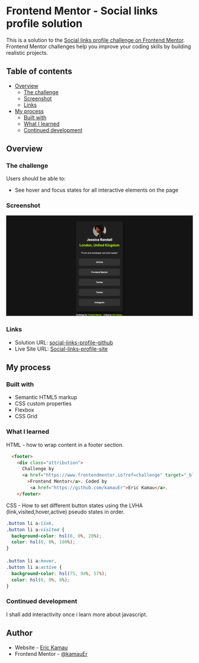 # Frontend Mentor - Social links profile solution

This is a solution to the [Social links profile challenge on Frontend Mentor](https://www.frontendmentor.io/challenges/social-links-profile-UG32l9m6dQ). Frontend Mentor challenges help you improve your coding skills by building realistic projects.

## Table of contents

- [Overview](#overview)
  - [The challenge](#the-challenge)
  - [Screenshot](#screenshot)
  - [Links](#links)
- [My process](#my-process)
  - [Built with](#built-with)
  - [What I learned](#what-i-learned)
  - [Continued development](#continued-development)

## Overview

### The challenge

Users should be able to:

- See hover and focus states for all interactive elements on the page

### Screenshot

![](./assets/images/Screenshot.png)

### Links

- Solution URL: [social-links-profile-github](https://github.com/kamauEr/social-links-profile)
- Live Site URL: [Social-links-profile-site](https://kamauer.github.io/social-links-profile/)

## My process

### Built with

- Semantic HTML5 markup
- CSS custom properties
- Flexbox
- CSS Grid

### What I learned

HTML - how to wrap content in a footer section.

```html - how to wrap content in a footer section.
  <footer>
    <div class="attribution">
      Challenge by
      <a href="https://www.frontendmentor.io?ref=challenge" target="_blank"
        >Frontend Mentor</a>. Coded by
         <a href="https://github.com/kamauEr">Eric Kamau</a>.
    </footer>
```

CSS - How to set different button states using the LVHA (link,visited,hover,active) pseudo states in order.

```css
.button li a:link,
.button li a:visited {
  background-color: hsl(0, 0%, 20%);
  color: hsl(0, 0%, 100%);
}

.button li a:hover,
.button li a:active {
  background-color: hsl(75, 94%, 57%);
  color: hsl(0, 0%, 8%);
}
```

### Continued development

I shall add interactivity once i learn more about javascript.

## Author

- Website - [Eric Kamau](https://github.com/kamauEr/)
- Frontend Mentor - [@kamauEr](https://www.frontendmentor.io/profile/kamauEr)
